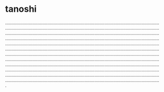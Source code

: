 # tanoshi
.................................................................................................................................................................................................................................................................................................................................................................................................................................................................................................................................................................................................................................................................................................................................................................................................................................................................................................................................................................................................................................................................................................................................................................................................................................................................................................................................................................................................................................................................................................................................................